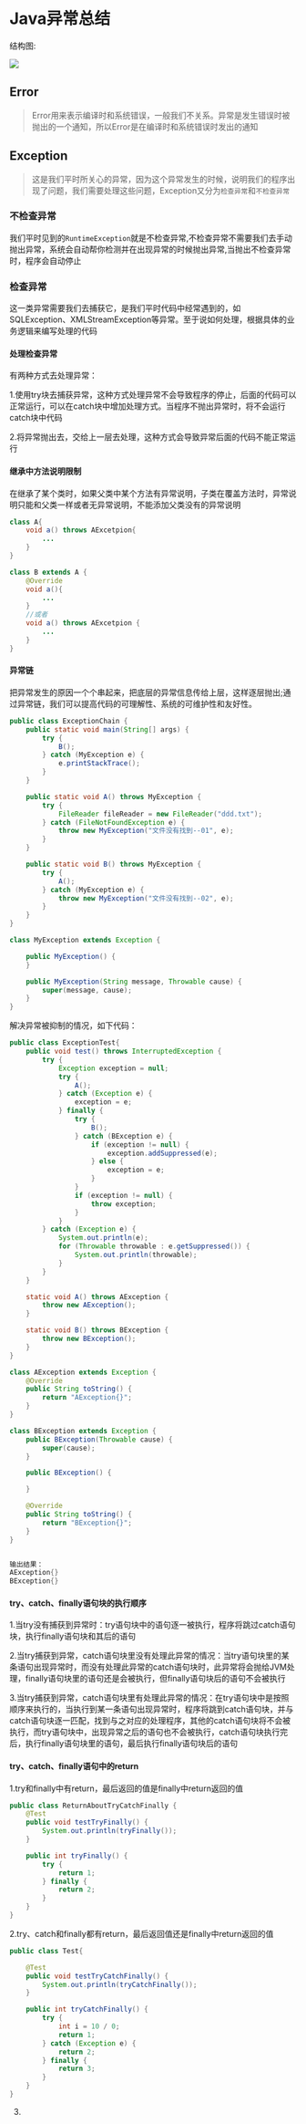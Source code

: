# Java异常总结

结构图:

![](https://github.com/weiguangshuai/note/blob/master/%E5%9B%BE%E5%BA%8A/exception.png)

## Error


>Error用来表示编译时和系统错误，一般我们不关系。异常是发生错误时被抛出的一个通知，所以Error是在编译时和系统错误时发出的通知

## Exception

>这是我们平时所关心的异常，因为这个异常发生的时候，说明我们的程序出现了问题，我们需要处理这些问题，Exception又分为`检查异常`和`不检查异常`

### 不检查异常

我们平时见到的`RuntimeException`就是不检查异常,不检查异常不需要我们去手动抛出异常，系统会自动帮你检测并在出现异常的时候抛出异常,当抛出不检查异常时，程序会自动停止

### 检查异常

这一类异常需要我们去捕获它，是我们平时代码中经常遇到的，如SQLException、XMLStreamException等异常。至于说如何处理，根据具体的业务逻辑来编写处理的代码

#### 处理检查异常

有两种方式去处理异常：

1.使用try块去捕获异常，这种方式处理异常不会导致程序的停止，后面的代码可以正常运行，可以在catch块中增加处理方式。当程序不抛出异常时，将不会运行catch块中代码

2.将异常抛出去，交给上一层去处理，这种方式会导致异常后面的代码不能正常运行

#### 继承中方法说明限制

在继承了某个类时，如果父类中某个方法有异常说明，子类在覆盖方法时，异常说明只能和父类一样或者无异常说明，不能添加父类没有的异常说明

```Java
class A{
    void a() throws AExcetpion{
        ...
    }
}

class B extends A {
    @Override
    void a(){
        ...
    }
    //或者
    void a() throws AExcetpion {
        ...
    }
}
```
#### 异常链

把异常发生的原因一个个串起来，把底层的异常信息传给上层，这样逐层抛出;通过异常链，我们可以提高代码的可理解性、系统的可维护性和友好性。

```Java
public class ExceptionChain {
    public static void main(String[] args) {
        try {
            B();
        } catch (MyException e) {
            e.printStackTrace();
        }
    }

    public static void A() throws MyException {
        try {
            FileReader fileReader = new FileReader("ddd.txt");
        } catch (FileNotFoundException e) {
            throw new MyException("文件没有找到--01", e);
        }
    }

    public static void B() throws MyException {
        try {
            A();
        } catch (MyException e) {
            throw new MyException("文件没有找到--02", e);
        }
    }
}

class MyException extends Exception {

    public MyException() {
    }

    public MyException(String message, Throwable cause) {
        super(message, cause);
    }
}
```
解决异常被抑制的情况，如下代码：

```Java
public class ExceptionTest{
    public void test() throws InterruptedException {
        try {
            Exception exception = null;
            try {
                A();
            } catch (Exception e) {
                exception = e;
            } finally {
                try {
                    B();
                } catch (BException e) {
                    if (exception != null) {
                        exception.addSuppressed(e);
                    } else {
                        exception = e;
                    }
                }
                if (exception != null) {
                    throw exception;
                }
            }
        } catch (Exception e) {
            System.out.println(e);
            for (Throwable throwable : e.getSuppressed()) {
                System.out.println(throwable);
            }
        }
    }

    static void A() throws AException {
        throw new AException();
    }

    static void B() throws BException {
        throw new BException();
    }
}

class AException extends Exception {
    @Override
    public String toString() {
        return "AException{}";
    }
}

class BException extends Exception {
    public BException(Throwable cause) {
        super(cause);
    }

    public BException() {

    }

    @Override
    public String toString() {
        return "BException{}";
    }
}


输出结果：
AException{}
BException{}
```

#### try、catch、finally语句块的执行顺序

1.当try没有捕获到异常时：try语句块中的语句逐一被执行，程序将跳过catch语句块，执行finally语句块和其后的语句

2.当try捕获到异常，catch语句块里没有处理此异常的情况：当try语句块里的某条语句出现异常时，而没有处理此异常的catch语句块时，此异常将会抛给JVM处理，finally语句块里的语句还是会被执行，但finally语句块后的语句不会被执行

3.当try捕获到异常，catch语句块里有处理此异常的情况：在try语句块中是按照顺序来执行的，当执行到某一条语句出现异常时，程序将跳到catch语句块，并与catch语句块逐一匹配，找到与之对应的处理程序，其他的catch语句块将不会被执行，而try语句块中，出现异常之后的语句也不会被执行，catch语句块执行完后，执行finally语句块里的语句，最后执行finally语句块后的语句

#### try、catch、finally语句中的return

1.try和finally中有return，最后返回的值是finally中return返回的值
```Java
public class ReturnAboutTryCatchFinally {
    @Test
    public void testTryFinally() {
        System.out.println(tryFinally());
    }

    public int tryFinally() {
        try {
            return 1;
        } finally {
            return 2;
        }
    }
}
```

2.try、catch和finally都有return，最后返回值还是finally中return返回的值

```Java
public class Test{

    @Test
    public void testTryCatchFinally() {
        System.out.println(tryCatchFinally());
    }

    public int tryCatchFinally() {
        try {
            int i = 10 / 0;
            return 1;
        } catch (Exception e) {
            return 2;
        } finally {
            return 3;
        }
    }
}
```

3.